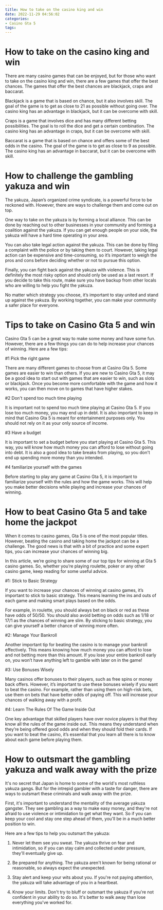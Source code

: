 ```yaml
---
title: How to take on the casino king and win
date: 2022-11-29 04:56:02
categories:
- Casino Gta 5
tags:
---
```



#  How to take on the casino king and win

There are many casino games that can be enjoyed, but for those who want to take on the casino king and win, there are a few games that offer the best chances. The games that offer the best chances are blackjack, craps and baccarat.

Blackjack is a game that is based on chance, but it also involves skill. The goal of the game is to get as close to 21 as possible without going over. The casino king has an advantage in blackjack, but it can be overcome with skill.

Craps is a game that involves dice and has many different betting possibilities. The goal is to roll the dice and get a certain combination. The casino king has an advantage in craps, but it can be overcome with skill.

Baccarat is a game that is based on chance and offers some of the best odds in the casino. The goal of the game is to get as close to 9 as possible. The casino king has an advantage in baccarat, but it can be overcome with skill.

#  How to challenge the gambling yakuza and win

The yakuza, Japan’s organized crime syndicate, is a powerful force to be reckoned with. However, there are ways to challenge them and come out on top.

One way to take on the yakuza is by forming a local alliance. This can be done by reaching out to other businesses in your community and forming a coalition against the yakuza. If you can get enough people on your side, the yakuza will have a hard time operating in your area.

You can also take legal action against the yakuza. This can be done by filing a complaint with the police or by taking them to court. However, taking legal action can be expensive and time-consuming, so it’s important to weigh the pros and cons before deciding whether or not to pursue this option.

Finally, you can fight back against the yakuza with violence. This is definitely the most risky option and should only be used as a last resort. If you decide to take this route, make sure you have backup from other locals who are willing to help you fight the yakuza.

No matter which strategy you choose, it’s important to stay united and stand up against the yakuza. By working together, you can make your community a safer place for everyone.

#  Tips to take on Casino Gta 5 and win

Casino Gta 5 can be a great way to make some money and have some fun. However, there are a few things you can do to help increase your chances of winning. Here are a few tips:

#1 Pick the right game

There are many different games to choose from at Casino Gta 5. Some games are easier to win than others. If you are new to Casino Gta 5, it may be a good idea to start out with games that are easier to win, such as slots or blackjack. Once you become more comfortable with the game and how it works, you can then move on to games that have higher stakes.

#2 Don't spend too much time playing

It is important not to spend too much time playing at Casino Gta 5. If you lose too much money, you may end up in debt. It is also important to keep in mind that Casino Gta 5 is meant for entertainment purposes only. You should not rely on it as your only source of income.

#3 Have a budget

It is important to set a budget before you start playing at Casino Gta 5. This way, you will know how much money you can afford to lose without going into debt. It is also a good idea to take breaks from playing, so you don't end up spending more money than you intended.

#4 familiarize yourself with the games

Before starting to play any game at Casino Gta 5, it is important to familiarize yourself with the rules and how the game works. This will help you make better decisions while playing and increase your chances of winning.

#  How to beat Casino Gta 5 and take home the jackpot

When it comes to casino games, Gta 5 is one of the most popular titles. However, beating the casino and taking home the jackpot can be a challenge. The good news is that with a bit of practice and some expert tips, you can increase your chances of winning big.

In this article, we’re going to share some of our top tips for winning at Gta 5 casino games. So, whether you’re playing roulette, poker or any other casino game, keep reading for some useful advice.

#1: Stick to Basic Strategy

If you want to increase your chances of winning at casino games, it’s important to stick to basic strategy. This means learning the ins and outs of each game and making smart plays based on the odds.

For example, in roulette, you should always bet on black or red as these have odds of 50/50. You should also avoid betting on odds such as 1/18 or 17/1 as the chances of winning are slim. By sticking to basic strategy, you can give yourself a better chance of winning more often.

#2: Manage Your Bankroll

Another important tip for beating the casino is to manage your bankroll effectively. This means knowing how much money you can afford to lose and not betting more than this amount. If you lose your entire bankroll early on, you won’t have anything left to gamble with later on in the game!

#3: Use Bonuses Wisely

Many casinos offer bonuses to their players, such as free spins or money back offers. However, it’s important to use these bonuses wisely if you want to beat the casino. For example, rather than using them on high-risk bets, use them on bets that have better odds of paying off. This will increase your chances of walking away with a profit.

#4: Learn The Rules Of The Game Inside Out

One key advantage that skilled players have over novice players is that they know all the rules of the game inside out. This means they understand when they’re being offered good odds and when they should fold their cards. If you want to beat the casino, it’s essential that you learn all there is to know about each game before playing them.

#  How to outsmart the gambling yakuza and walk away with the prize

It's no secret that Japan is home to some of the world's most ruthless yakuza gangs. But for the intrepid gambler with a taste for danger, there are ways to outsmart these criminals and walk away with the prize.

First, it's important to understand the mentality of the average yakuza gangster. They see gambling as a way to make easy money, and they're not afraid to use violence or intimidation to get what they want. So if you can keep your cool and stay one step ahead of them, you'll be in a much better position to win.

Here are a few tips to help you outsmart the yakuza:

1. Never let them see you sweat. The yakuza thrive on fear and intimidation, so if you can stay calm and collected under pressure, they'll eventually give up.

2. Be prepared for anything. The yakuza aren't known for being rational or reasonable, so always expect the unexpected.

3. Stay alert and keep your wits about you. If you're not paying attention, the yakuza will take advantage of you in a heartbeat.

4. Know your limits. Don't try to bluff or outsmart the yakuza if you're not confident in your ability to do so. It's better to walk away than lose everything you've worked for.